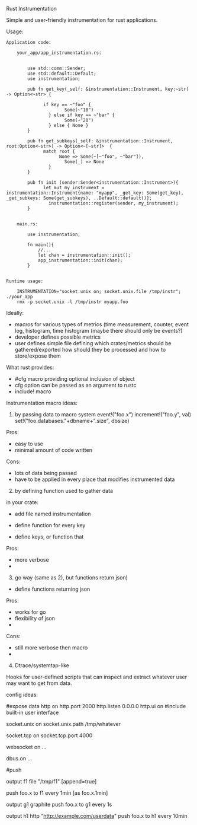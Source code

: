 Rust Instrumentation

Simple and user-friendly instrumentation for rust applications.

Usage:

    Application code:

        your_app/app_instrumentation.rs:

            
            use std::comm::Sender;
            use std::default::Default;
            use instrumentation;
            
            pub fn get_key(_self: &instrumentation::Instrument, key:~str) -> Option<~str> {
            
            	  if key == ~"foo" {
            			  Some(~"10")
            		} else if key == ~"bar" {
            			  Some(~"20")
            		} else { None }
            }
            
            pub fn get_subkeys(_self: &instrumentation::Instrument, root:Option<~str>) -> Option<~[~str]>  {
            	  match root {
            		    None => Some(~[~"foo", ~"bar"]),
            			  Some(_) => None
            		}
            }
            
            pub fn init (sender:Sender<instrumentation::Instrument>){
            	  let mut my_instrument = instrumentation::Instrument{name: "myapp", _get_key: Some(get_key), _get_subkeys: Some(get_subkeys), ..Default::default()};
            		instrumentation::register(sender, my_instrument);
            }


        main.rs:

            use instrumentation;

            fn main(){
                //...
                let chan = instrumentation::init();
                app_instrumentation::init(chan);
            }


    Runtime usage:

        INSTRUMENTATION="socket.unix on; socket.unix.file /tmp/instr"; ./your_app
        rmx -p socket.unix -l /tmp/instr myapp.foo
        


Ideally:

 - macros for various types of metrics (time measurement, counter, event log, histogram, time histogram
   (maybe there should only be events?)
 - developer defines possible metrics
 - user defines simple file defining which crates/metrics should be gathered/exported
   how should they be processed and how to store/expose them
 

What rust provides:

  - #cfg macro providing optional inclusion of object
  - cfg option can be passed as an argument to rustc
  - include! macro

Instrumentation macro ideas:


1) by passing data to macro system
event!("foo.x")
increment!("foo.y", val)
set!("foo.databases."+dbname+".size",  dbsize)


Pros:

 - easy to use
 - minimal amount of code written

Cons:

 - lots of data being passed
 - have to be applied in every place that modifies instrumented data


2) by defining function used to gather data

in your crate:

 - add file named instrumentation 

 - define function for every key
 - define keys, or function that

Pros:

 - more verbose
 - 


3) go way (same as 2), but functions return json)


 - define functions returning json

Pros:

 - works for go
 - flexibility of json
 - 

Cons:

 - still more verbose then macro
 - 

4) Dtrace/systemtap-like

  Hooks for user-defined scripts that can inspect and extract
  whatever user may want to get from data.



config ideas:

#expose data
http on
http.port 2000
http.listen 0.0.0.0
http.ui on #include built-in user interface

socket.unix on
socket.unix.path /tmp/whatever

socket.tcp on
socket.tcp.port 4000


websocket on
...

dbus.on
...

#push

output f1 file "/tmp/f1" [append=true]

push foo.x to f1 every 1min [as foo.x.1min]


output g1 graphite 
push foo.x to g1 every 1s

output h1 http "http://example.com/userdata"
push foo.x to h1 every 10min
